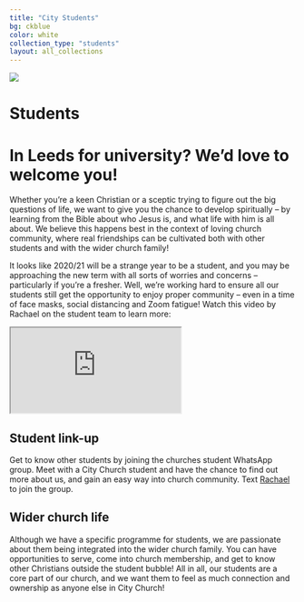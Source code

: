```yaml
---
title: "City Students"
bg: ckblue
color: white
collection_type: "students"
layout: all_collections
---
```


<div class="hero-image-max">
  <img src="{{ 'img/students/gary-butterfield-71AzA4GF2ok-unsplash.jpg' | relative_url }}">
  <div class="hero-text">
    <h1><strong>Students</strong></h1>
  </div>
</div>

# In Leeds for university? We’d love to welcome you!
Whether you’re a keen Christian or a sceptic trying to figure out the big questions of life, we want to give you the chance to develop spiritually – by learning from the Bible about who Jesus is, and what life with him is all about. We believe this happens best in the context of loving church community, where real friendships can be cultivated both with other students and with the wider church family! 

It looks like 2020/21 will be a strange year to be a student, and you may be approaching the new term with all sorts of worries and concerns – particularly if you’re a fresher. Well, we’re working hard to ensure all our students still get the opportunity to enjoy proper community – even in a time of face masks, social distancing and Zoom fatigue! Watch this video by Rachael on the student team to learn more:

<div class="icontain"><iframe title="Student team welcome" src="https://videopress.com/v/TwGU3f9B" allowfullscreen></iframe></div>

## Student link-up
Get to know other students by joining the churches student WhatsApp group. Meet with a City Church student and have the chance to find out more about us, and gain an easy way into church community. Text <a href="tel:07541171711">Rachael</a> to join the group.


## Wider church life
Although we have a specific programme for students, we are passionate about them being integrated into the wider church family. You can have opportunities to serve, come into church membership, and get to know other Christians outside the student bubble! All in all, our students are a core part of our church, and we want them to feel as much connection and ownership as anyone else in City Church! 
